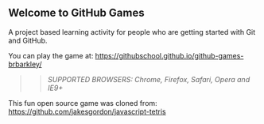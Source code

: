 ## Welcome to GitHub Games

A project based learning activity for people who are getting started with Git and GitHub.

You can play the game at: https://githubschool.github.io/github-games-brbarkley/

>> _*SUPPORTED BROWSERS*: Chrome, Firefox, Safari, Opera and IE9+_

This fun open source game was cloned from: https://github.com/jakesgordon/javascript-tetris
